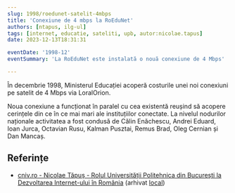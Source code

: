 ```yaml
---
slug: 1998/roedunet-satelit-4mbps
title: 'Conexiune de 4 mbps la RoEduNet'
authors: [ntapus, ilg-ul]
tags: [internet, educatie, sateliti, upb, autor:nicolae.tapus]
date: 2023-12-13T18:31:31

eventDate: '1998-12'
eventSummary: 'La RoEduNet este instalată o nouă conexiune de 4 Mbps'

---
```


În decembrie 1998, Ministerul Educației acoperă costurile unei noi
conexiuni pe satelit de 4 Mbps via LoralOrion.

<!-- truncate -->

Noua conexiune a funcționat în paralel cu cea existentă reușind să acopere cerințele din ce în ce mai mari ale instituțiilor conectate. La nivelul nodurilor naționale activitatea a fost condusă de Călin Enăchescu, Andrei Eduard, Ioan Jurca, Octavian Rusu, Kalman Pusztai, Remus Brad, Oleg Cernian și Dan Mancaș.

## Referințe

- [cniv.ro - Nicolae Tăpuș - Rolul Universității Politehnica din București la Dezvoltarea Internet-ului în România](https://cniv.ro/documents/26/CNIV_Volum_Aniversar_2023_-_Versiune_Online_DPxioQg.pdf)  (arhivat [local](https://cronica-it.github.io/arhiva/))
